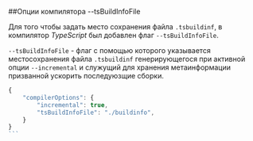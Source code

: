 ##Опции компилятора --tsBuildInfoFile

Для того чтобы задать место сохранения файла `.tsbuildinf`, в компилятор _TypeScript_ был добавлен флаг `--tsBuildInfoFile`.

`--tsBuildInfoFile` - флаг с помощью которого указывается местосохранения файла `.tsbuildinf` генерирующегося при активной опции `--incremental` и служущий для хранения метаинформации призванной ускорить последуюзщие сборки.

`````ts
{
    "compilerOptions": {
        "incremental": true,
        "tsBuildInfoFile": "./buildinfo",
    }
}
```
